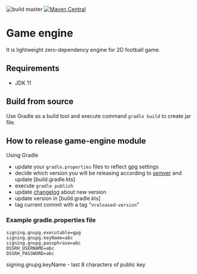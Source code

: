 ![build master](https://github.com/lipinskipawel/game-engine/actions/workflows/build.yml/badge.svg?branch=master)
[![Maven Central](https://maven-badges.herokuapp.com/maven-central/com.github.lipinskipawel/game-engine/badge.svg)](https://maven-badges.herokuapp.com/maven-central/com.github.lipinskipawel/game-engine)

# Game engine

It is lightweight zero-dependency engine for 2D football game.

## Requirements

- JDK 11

## Build from source

Use Gradle as a build tool and execute command `gradle build` to create jar file.

## How to release game-engine module

Using Gradle

- update your `gradle.properties` files to reflect gpg settings
- decide which version you will be releasing according to [semver] and update [build.gradle.kts]
- execute `gradle publish`
- update [changelog] about new version
- update version in [build.gradle.kts]
- tag current commit with a tag "v`released-version`"

[semver]: https://semver.org
[changelog]: CHANGELOG.md

### Example gradle.properties file

```
signing.gnupg.executable=gpg
signing.gnupg.keyName=abc
signing.gnupg.passphrase=abc
OSSRH_USERNAME=abc
OSSRH_PASSWORD=abc
```

signing.gnupg.keyName - last 8 characters of public key
